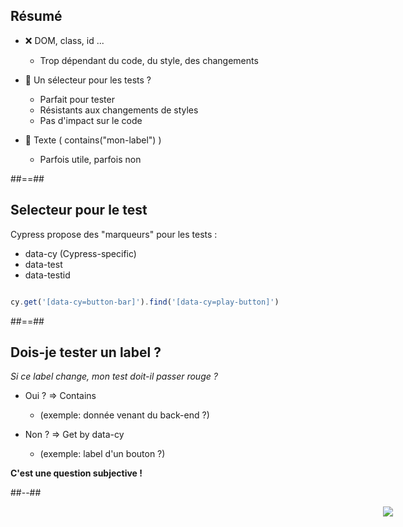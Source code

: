 ## Résumé

* ❌ DOM, class, id ...
  * Trop dépendant du code, du style, des changements

* 🤔 Un sélecteur pour les tests ? 
  * Parfait pour tester
  * Résistants aux changements de styles
  * Pas d'impact sur le code

* 🤔 Texte ( contains("mon-label") ) 
  * Parfois utile, parfois non 

##==##

## Selecteur pour le test

Cypress propose des "marqueurs" pour les tests :

 * data-cy (Cypress-specific)
 * data-test
 * data-testid


```js

cy.get('[data-cy=button-bar]').find('[data-cy=play-button]')

```


##==##
<!-- .slide: class="two-column-layout" -->

## Dois-je tester un label ? 

_Si ce label change, mon test doit-il passer rouge ?_

 * Oui ? => Contains
    * (exemple: donnée venant du back-end ?)

 * Non ? => Get by data-cy
    * (exemple: label d'un bouton ?)
</p>

__C'est une question subjective !__

##--##

<img src="./assets/images/spotify-library.svg" style='position:absolute; right: 120px'/>
